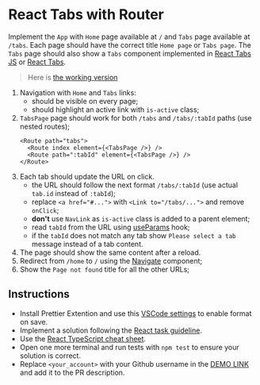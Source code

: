 # React Tabs with Router

Implement the `App` with `Home` page available at `/` and `Tabs` page available
at `/tabs`. Each page should have the correct title `Home page` or `Tabs page`.
The `Tabs` page should also show a `Tabs` component implemented in [React Tabs JS](https://github.com/mate-academy/react_tabs-js#react-tabs-js)
or [React Tabs](https://github.com/mate-academy/react_tabs#react-tabs).

> Here is [the working version](https://mate-academy.github.io/react_tabs-with-router)

1. Navigation with `Home` and `Tabs` links:
   - should be visible on every page;
   - should highlight an active link with `is-active` class;
1. `TabsPage` page should work for both `/tabs` and `/tabs/:tabId` paths (use nested routes);
   ```tsx
   <Route path="tabs">
     <Route index element={<TabsPage />} />
     <Route path=":tabId" element={<TabsPage />} />
   </Route>
   ```
1. Each tab should update the URL on click.
   - the URL should follow the next format `/tabs/:tabId` (use actual `tab.id` instead of `:tabId`);
   - replace `<a href="#...">` with `<Link to="/tabs/...">` and remove `onClick`;
   - **don't** use `NavLink` as `is-active` class is added to a parent element;
   - read `tabId` from the URL using [useParams](https://reactrouter.com/en/main/hooks/use-params) hook;
   - if the `tabId` does not match any tab show `Please select a tab` message instead of a tab content.
1. The page should show the same content after a reload.
1. Redirect from `/home` to `/` using the [Navigate](https://reactrouter.com/en/main/components/navigate) component;
1. Show the `Page not found` title for all the other URLs;

## Instructions

- Install Prettier Extention and use this [VSCode settings](https://mate-academy.github.io/fe-program/tools/vscode/settings.json) to enable format on save.
- Implement a solution following the [React task guideline](https://github.com/mate-academy/react_task-guideline#react-tasks-guideline).
- Use the [React TypeScript cheat sheet](https://mate-academy.github.io/fe-program/js/extra/react-typescript).
- Open one more terminal and run tests with `npm test` to ensure your solution is correct.
- Replace `<your_account>` with your Github username in the [DEMO LINK](https://Daniil-102.github.io/react_tabs-with-router/) and add it to the PR description.
